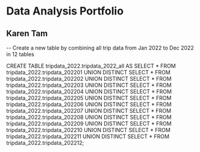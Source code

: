 # Data Analysis Portfolio
## Karen Tam ##

-- Create a new table by combining all trip data from Jan 2022 to Dec 2022 in 12 tables

CREATE TABLE tripdata_2022.tripdata_2022_all AS
SELECT * 
FROM tripdata_2022.tripdata_202201
UNION DISTINCT
SELECT *
FROM tripdata_2022.tripdata_202202
UNION DISTINCT
SELECT *
FROM tripdata_2022.tripdata_202203
UNION DISTINCT
SELECT *
FROM tripdata_2022.tripdata_202204
UNION DISTINCT
SELECT *
FROM tripdata_2022.tripdata_202205
UNION DISTINCT
SELECT *
FROM tripdata_2022.tripdata_202206
UNION DISTINCT
SELECT *
FROM tripdata_2022.tripdata_202207
UNION DISTINCT
SELECT *
FROM tripdata_2022.tripdata_202208
UNION DISTINCT
SELECT *
FROM tripdata_2022.tripdata_202209
UNION DISTINCT
SELECT *
FROM tripdata_2022.tripdata_202210
UNION DISTINCT
SELECT *
FROM tripdata_2022.tripdata_202211
UNION DISTINCT
SELECT *
FROM tripdata_2022.tripdata_202212;


